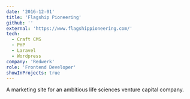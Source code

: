 ```yaml
---
date: '2016-12-01'
title: 'Flagship Pioneering'
github: ''
external: 'https://www.flagshippioneering.com/'
tech:
  - Craft CMS
  - PHP
  - Laravel
  - Wordpress
company: 'Redwerk'
role: 'Frontend Developer'
showInProjects: true
---
```


A marketing site for an ambitious life sciences venture capital company.
